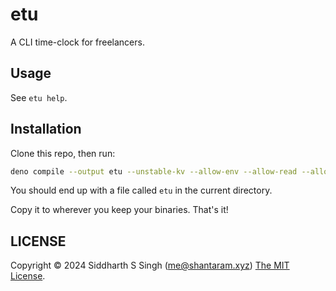 # etu

A CLI time-clock for freelancers.

## Usage

See `etu help`.

## Installation

Clone this repo, then run:

```sh
deno compile --output etu --unstable-kv --allow-env --allow-read --allow-write src/etu.ts
```

You should end up with a file called `etu` in the current directory.

Copy it to wherever you keep your binaries. That's it!

## LICENSE

Copyright &copy; 2024 Siddharth S Singh (<me@shantaram.xyz>) [The MIT License](./LICENSE.md).
